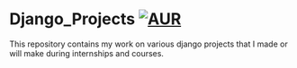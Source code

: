 # Django_Projects [![AUR](https://img.shields.io/badge/django-awesome-blue.svg)]()
This repository contains my work on various django projects that I made or will make during internships and courses.
